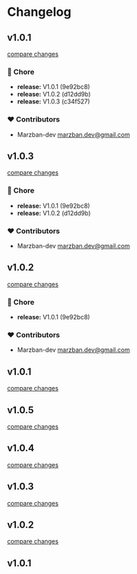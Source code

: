 # Changelog


## v1.0.1

[compare changes](https://undefined/undefined/compare/v1.0.5...v1.0.1)

### 🏡 Chore

- **release:** V1.0.1 (9e92bc8)
- **release:** V1.0.2 (d12dd9b)
- **release:** V1.0.3 (c34f527)

### ❤️ Contributors

- Marzban-dev <marzban.dev@gmail.com>

## v1.0.3

[compare changes](https://undefined/undefined/compare/v1.0.5...v1.0.3)

### 🏡 Chore

- **release:** V1.0.1 (9e92bc8)
- **release:** V1.0.2 (d12dd9b)

### ❤️ Contributors

- Marzban-dev <marzban.dev@gmail.com>

## v1.0.2

[compare changes](https://undefined/undefined/compare/v1.0.5...v1.0.2)

### 🏡 Chore

- **release:** V1.0.1 (9e92bc8)

### ❤️ Contributors

- Marzban-dev <marzban.dev@gmail.com>

## v1.0.1

[compare changes](https://undefined/undefined/compare/v1.0.5...v1.0.1)

## v1.0.5

[compare changes](https://undefined/undefined/compare/v1.0.4...v1.0.5)

## v1.0.4

[compare changes](https://undefined/undefined/compare/v1.0.3...v1.0.4)

## v1.0.3

[compare changes](https://undefined/undefined/compare/v1.0.2...v1.0.3)

## v1.0.2

[compare changes](https://undefined/undefined/compare/v1.0.1...v1.0.2)

## v1.0.1

